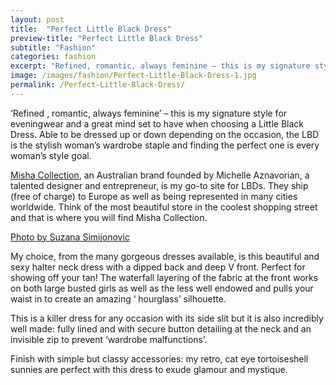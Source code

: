```yaml
---
layout: post
title:  "Perfect Little Black Dress"
preview-title: "Perfect Little Black Dress"
subtitle: "Fashion"
categories: fashion
excerpt: "Refined, romantic, always feminine – this is my signature style for eveningwear and a great mind set to have when choosing a Little Black Dress. Able to be dressed up or down depending on the occasion"
image: /images/fashion/Perfect-Little-Black-Dress-1.jpg
permalink: /Perfect-Little-Black-Dress/
---
```


 ‘Refined , romantic, always feminine’ – this is my signature style for eveningwear and a great mind set to have when choosing a Little Black Dress. Able to be dressed up or down depending on the occasion, the  LBD is the stylish woman’s wardrobe staple and finding the perfect one is every woman’s style goal.

 <a href="https://www.mishacollection.eu/shop.html?utm_source=instagrambio&utm_medium=instagram&utm_campaign=shopall" target="_blank">Misha Collection</a>, an Australian brand founded by Michelle Aznavorian, a talented designer and entrepreneur, is my go-to site for LBDs. They ship (free of charge) to Europe as well as being represented in many cities worldwide. Think of the most beautiful store in the coolest shopping street and that is where you will find Misha Collection.

 <div class="row no-gutters">
    <div class="col-md-6 col-sm-12">
        <div class="post-left-image" style="background: url(../images/fashion/Perfect-Little-Black-Dress-1.jpg) no-repeat; background-size: cover; margin-right: 0.5rem; max-height: 600px !important"></div>
    </div>
    <div class="col-md-6 col-sm-12 ">
        <div class="post-right-image" style="background: url(../images/fashion/Perfect-Little-Black-Dress.jpg) no-repeat; background-size: cover; margin-left: 0.5rem; max-height: 600px !important"></div>
    </div>
</div>
<a href="https://www.instagram.com/suzypap_/" target="_blank">Photo by Suzana Simijonovic</a>

 My choice, from the many gorgeous dresses available, is this beautiful and sexy halter neck dress with a dipped back and deep V front. Perfect for showing off your tan! The waterfall layering of the fabric at the front works on both large busted girls as well as the less well endowed and pulls your waist in to create an amazing ‘ hourglass’ silhouette.

 This is a killer dress for any occasion with its side slit but it is also incredibly well made: fully lined and with secure button detailing at the neck and an invisible zip to prevent ‘wardrobe malfunctions’.

 Finish with simple but classy accessories: my retro, cat eye tortoiseshell sunnies are perfect with this dress to exude glamour and mystique.